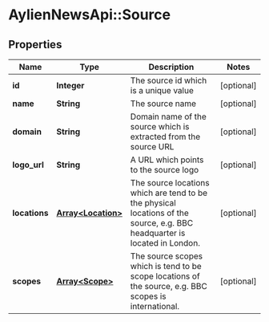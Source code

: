 # AylienNewsApi::Source

## Properties
Name | Type | Description | Notes
------------ | ------------- | ------------- | -------------
**id** | **Integer** | The source id which is a unique value | [optional] 
**name** | **String** | The source name | [optional] 
**domain** | **String** | Domain name of the source which is extracted from the source URL | [optional] 
**logo_url** | **String** | A URL which points to the source logo | [optional] 
**locations** | [**Array&lt;Location&gt;**](Location.md) | The source locations which are tend to be the physical locations of the source, e.g. BBC headquarter is located in London. | [optional] 
**scopes** | [**Array&lt;Scope&gt;**](Scope.md) | The source scopes which is tend to be scope locations of the source, e.g. BBC scopes is international.  | [optional] 


